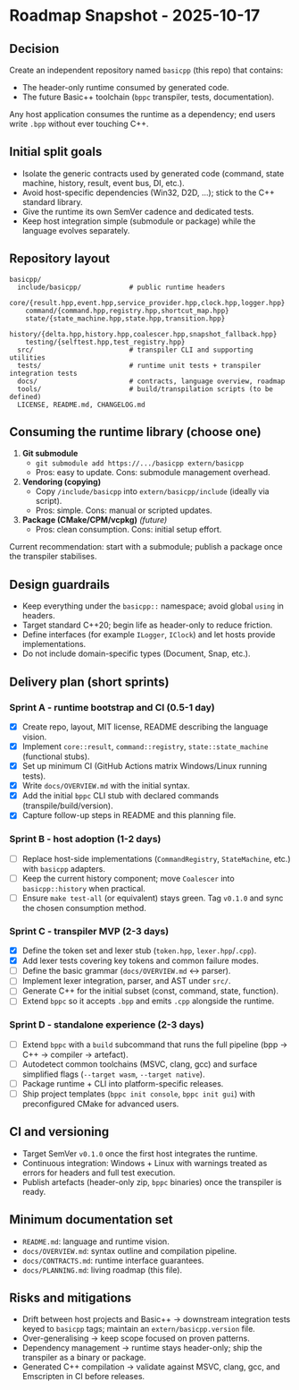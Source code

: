 # Roadmap Snapshot - 2025-10-17

## Decision

Create an independent repository named `basicpp` (this repo) that contains:

- The header-only runtime consumed by generated code.
- The future Basic++ toolchain (`bppc` transpiler, tests, documentation).

Any host application consumes the runtime as a dependency; end users write `.bpp` without ever touching C++.

## Initial split goals

- Isolate the generic contracts used by generated code (command, state machine, history, result, event bus, DI, etc.).
- Avoid host-specific dependencies (Win32, D2D, ...); stick to the C++ standard library.
- Give the runtime its own SemVer cadence and dedicated tests.
- Keep host integration simple (submodule or package) while the language evolves separately.

## Repository layout

```
basicpp/
  include/basicpp/            # public runtime headers
    core/{result.hpp,event.hpp,service_provider.hpp,clock.hpp,logger.hpp}
    command/{command.hpp,registry.hpp,shortcut_map.hpp}
    state/{state_machine.hpp,state.hpp,transition.hpp}
    history/{delta.hpp,history.hpp,coalescer.hpp,snapshot_fallback.hpp}
    testing/{selftest.hpp,test_registry.hpp}
  src/                        # transpiler CLI and supporting utilities
  tests/                      # runtime unit tests + transpiler integration tests
  docs/                       # contracts, language overview, roadmap
  tools/                      # build/transpilation scripts (to be defined)
  LICENSE, README.md, CHANGELOG.md
```

## Consuming the runtime library (choose one)

1. **Git submodule**
   - `git submodule add https://.../basicpp extern/basicpp`
   - Pros: easy to update. Cons: submodule management overhead.
2. **Vendoring (copying)**
   - Copy `/include/basicpp` into `extern/basicpp/include` (ideally via script).
   - Pros: simple. Cons: manual or scripted updates.
3. **Package (CMake/CPM/vcpkg)** *(future)*
   - Pros: clean consumption. Cons: initial setup effort.

Current recommendation: start with a submodule; publish a package once the transpiler stabilises.

## Design guardrails

- Keep everything under the `basicpp::` namespace; avoid global `using` in headers.
- Target standard C++20; begin life as header-only to reduce friction.
- Define interfaces (for example `ILogger`, `IClock`) and let hosts provide implementations.
- Do not include domain-specific types (Document, Snap, etc.).

## Delivery plan (short sprints)

### Sprint A - runtime bootstrap and CI (0.5-1 day)

- [x] Create repo, layout, MIT license, README describing the language vision.
- [x] Implement `core::result`, `command::registry`, `state::state_machine` (functional stubs).
- [x] Set up minimum CI (GitHub Actions matrix Windows/Linux running tests).
- [x] Write `docs/OVERVIEW.md` with the initial syntax.
- [x] Add the initial `bppc` CLI stub with declared commands (transpile/build/version).
- [x] Capture follow-up steps in README and this planning file.

### Sprint B - host adoption (1-2 days)

- [ ] Replace host-side implementations (`CommandRegistry`, `StateMachine`, etc.) with `basicpp` adapters.
- [ ] Keep the current history component; move `Coalescer` into `basicpp::history` when practical.
- [ ] Ensure `make test-all` (or equivalent) stays green. Tag `v0.1.0` and sync the chosen consumption method.

### Sprint C - transpiler MVP (2-3 days)

- [x] Define the token set and lexer stub (`token.hpp`, `lexer.hpp`/`.cpp`).
- [x] Add lexer tests covering key tokens and common failure modes.
- [ ] Define the basic grammar (`docs/OVERVIEW.md` <-> parser).
- [ ] Implement lexer integration, parser, and AST under `src/`.
- [ ] Generate C++ for the initial subset (const, command, state, function).
- [ ] Extend `bppc` so it accepts `.bpp` and emits `.cpp` alongside the runtime.

### Sprint D - standalone experience (2-3 days)

- [ ] Extend `bppc` with a `build` subcommand that runs the full pipeline (bpp -> C++ -> compiler -> artefact).
- [ ] Autodetect common toolchains (MSVC, clang, gcc) and surface simplified flags (`--target wasm`, `--target native`).
- [ ] Package runtime + CLI into platform-specific releases.
- [ ] Ship project templates (`bppc init console`, `bppc init gui`) with preconfigured CMake for advanced users.

## CI and versioning

- Target SemVer `v0.1.0` once the first host integrates the runtime.
- Continuous integration: Windows + Linux with warnings treated as errors for headers and full test execution.
- Publish artefacts (header-only zip, `bppc` binaries) once the transpiler is ready.

## Minimum documentation set

- `README.md`: language and runtime vision.
- `docs/OVERVIEW.md`: syntax outline and compilation pipeline.
- `docs/CONTRACTS.md`: runtime interface guarantees.
- `docs/PLANNING.md`: living roadmap (this file).

## Risks and mitigations

- Drift between host projects and Basic++ -> downstream integration tests keyed to `basicpp` tags; maintain an `extern/basicpp.version` file.
- Over-generalising -> keep scope focused on proven patterns.
- Dependency management -> runtime stays header-only; ship the transpiler as a binary or package.
- Generated C++ compilation -> validate against MSVC, clang, gcc, and Emscripten in CI before releases.
